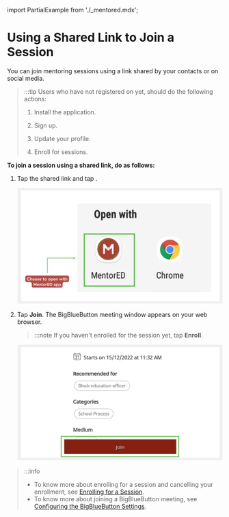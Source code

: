 import PartialExample from './_mentored.mdx';

# Using a Shared Link to Join a Session

You can join mentoring sessions using a link shared by your contacts or on social media.

> :::tip 
> Users who have not registered on <PartialExample mentored /> yet, should do the following actions:
>
> 1. Install the application.
>
> 2. Sign up.
>
> 3. Update your profile.
>
> 4. Enroll for sessions.

**To join a session using a shared link, do as follows:**

1. Tap the shared link and tap **<PartialExample mentored />**. 

   ![options to join the session](media/openwith-options.png)
   
2. Tap **Join**. The BigBlueButton meeting window appears on your web browser. 

   >:::note
   >If you haven't enrolled for the session yet, tap **Enroll**.

   ![join session button](media/joinsession.png)

> :::info 
> * To know more about enrolling for a session and cancelling your enrollment, see [Enrolling for a Session](enrolling-for-a-session.mdx). 
> * To know more about joining a BigBlueButton meeting, see [Configuring the BigBlueButton Settings](joining-a-session.md).


  
   
